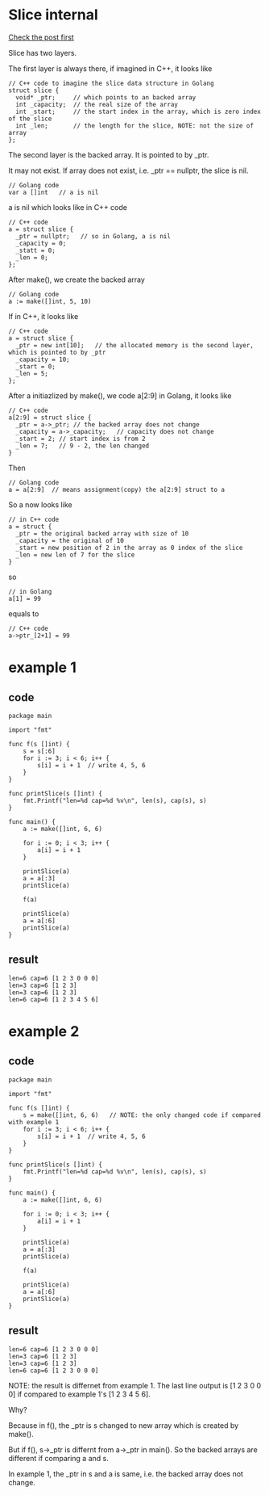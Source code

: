 
# Slice internal

[Check the post first](https://blog.golang.org/slices-intro#:~:text=Slice%20internals&text=It%20consists%20of%20a%20pointer,referred%20to%20by%20the%20slice.)

Slice has two layers.

The first layer is always there, if imagined in C++, it looks like
```
// C++ code to imagine the slice data structure in Golang
struct slice {
  void* _ptr;     // which points to an backed array
  int _capacity;  // the real size of the array
  int _start;     // the start index in the array, which is zero index of the slice
  int _len;       // the length for the slice, NOTE: not the size of array
};
```

The second layer is the backed array. It is pointed to by _ptr.

It may not exist. If array does not exist, i.e. _ptr == nullptr, the slice is nil.
```
// Golang code
var a []int   // a is nil
```

a is nil which looks like in C++ code
```
// C++ code
a = struct slice {
  _ptr = nullptr;   // so in Golang, a is nil
  _capacity = 0;
  _statt = 0;
  _len = 0;
};
```

After make(), we create the backed array
```
// Golang code
a := make([]int, 5, 10)
```

If in C++, it looks like
```
// C++ code
a = struct slice {
  _ptr = new int[10];   // the allocated memory is the second layer, which is pointed to by _ptr
  _capacity = 10;
  _start = 0;
  _len = 5;
};
```

After a initiazlized by make(), we code a[2:9] in Golang, it looks like
```
// C++ code
a[2:9] = struct slice {
  _ptr = a->_ptr; // the backed array does not change
  _capacity = a->_capacity;   // capacity does not change
  _start = 2; // start index is from 2
  _len = 7;   // 9 - 2, the len changed
}
```

Then 
```
// Golang code
a = a[2:9]  // means assignment(copy) the a[2:9] struct to a
```

So a now looks like 
```
// in C++ code
a = struct {
  _ptr = the original backed array with size of 10
  _capacity = the original of 10
  _start = new position of 2 in the array as 0 index of the slice
  _len = new len of 7 for the slice
}
```

so 
```
// in Golang
a[1] = 99
```

equals to 
```
// C++ code
a->ptr_[2+1] = 99
```

# example 1
## code
```
package main

import "fmt"

func f(s []int) {
	s = s[:6]
	for i := 3; i < 6; i++ {
		s[i] = i + 1  // write 4, 5, 6
	}
}

func printSlice(s []int) {
	fmt.Printf("len=%d cap=%d %v\n", len(s), cap(s), s)
}

func main() {
	a := make([]int, 6, 6)

	for i := 0; i < 3; i++ {
		a[i] = i + 1
	}

	printSlice(a)
	a = a[:3]
	printSlice(a)

	f(a)

	printSlice(a)
	a = a[:6]
	printSlice(a)
}
```

## result
```
len=6 cap=6 [1 2 3 0 0 0]
len=3 cap=6 [1 2 3]
len=3 cap=6 [1 2 3]
len=6 cap=6 [1 2 3 4 5 6]
```

# example 2

## code 
```
package main

import "fmt"

func f(s []int) {
	s = make([]int, 6, 6)   // NOTE: the only changed code if compared with example 1
	for i := 3; i < 6; i++ {
		s[i] = i + 1  // write 4, 5, 6
	}
}

func printSlice(s []int) {
	fmt.Printf("len=%d cap=%d %v\n", len(s), cap(s), s)
}

func main() {
	a := make([]int, 6, 6)

	for i := 0; i < 3; i++ {
		a[i] = i + 1
	}

	printSlice(a)
	a = a[:3]
	printSlice(a)

	f(a)

	printSlice(a)
	a = a[:6]
	printSlice(a)
}
```

## result
```
len=6 cap=6 [1 2 3 0 0 0]
len=3 cap=6 [1 2 3]
len=3 cap=6 [1 2 3]
len=6 cap=6 [1 2 3 0 0 0]
```

NOTE: the result is differnet from example 1. The last line output is [1 2 3 0 0 0] if compared to example 1's [1 2 3 4 5 6].

Why?

Because in f(), the _ptr is s changed to new array which is created by make().

But if f(), s->_ptr is differnt from a->_ptr in main(). So the backed arrays are different if comparing a and s.

In example 1, the _ptr in s and a is same, i.e. the backed array does not change.

